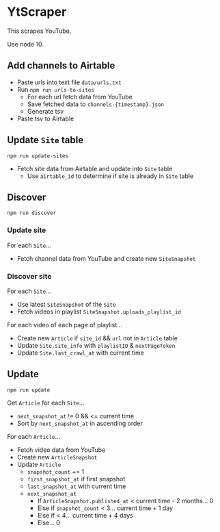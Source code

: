 # YtScraper

This scrapes YouTube.

Use node 10.

## Add channels to Airtable
- Paste urls into text file `data/urls.txt`
- Run `npm run urls-to-sites`
  - For each url fetch data from YouTube
  - Save fetched data to `channels-{timestamp}.json`
  - Generate tsv
- Paste tsv to Airtable

## Update `Site` table
`npm run update-sites`

- Fetch site data from Airtable and update into `Site` table
  - Use `airtable_id` to determine if site is already in `Site` table

## Discover
`npm run discover`

### Update site
For each `Site`...
- Fetch channel data from YouTube and create new `SiteSnapshot`

### Discover site
For each `Site`...
- Use latest `SiteSnapshot` of the `Site`
- Fetch videos in playlist `SiteSnapshot.uploads_playlist_id`

For each video of each page of playlist...
- Create new `Article` if `site_id` && `url` not in `Article` table
- Update `Site.site_info` with `playlistID` & `nextPageToken`
- Update `Site.last_crawl_at` with current time

## Update
`npm run update`

Get `Article` for each `Site`...
- `next_snapshot_at` != 0 && <= current time
- Sort by `next_snapshot_at` in ascending order

For each `Article`...
- Fetch video data from YouTube
- Create new `ArticleSnapshot`
- Update `Article`
  - `snapshot_count` += 1
  - `first_snapshot_at` if first snapshot
  - `last_snapshot_at` with current time
  - `next_snapshot_at`
    - If `ArticleSnapshot.published_at` < current time - 2 months... 0
    - Else if `snapshot_count` < 3... current time + 1 day
    - Else if < 4... current time + 4 days
    - Else... 0

